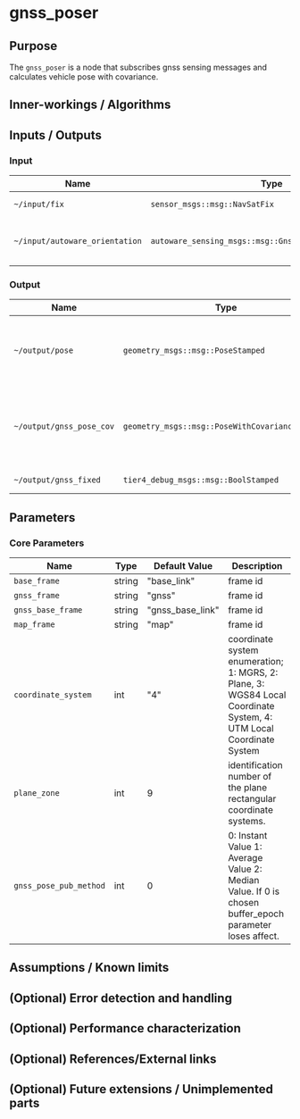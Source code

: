 # gnss_poser

## Purpose

The `gnss_poser` is a node that subscribes gnss sensing messages and calculates vehicle pose with covariance.

## Inner-workings / Algorithms

## Inputs / Outputs

### Input

| Name                           | Type                                                    | Description                                                                                                                    |
| ------------------------------ | ------------------------------------------------------- | ------------------------------------------------------------------------------------------------------------------------------ |
| `~/input/fix`                  | `sensor_msgs::msg::NavSatFix`                           | gnss status message                                                                                                            |
| `~/input/autoware_orientation` | `autoware_sensing_msgs::msg::GnssInsOrientationStamped` | orientation [click here for more details](https://github.com/autowarefoundation/autoware_msgs/tree/main/autoware_sensing_msgs) |

### Output

| Name                     | Type                                            | Description                                                    |
| ------------------------ | ----------------------------------------------- | -------------------------------------------------------------- |
| `~/output/pose`          | `geometry_msgs::msg::PoseStamped`               | vehicle pose calculated from gnss sensing data                 |
| `~/output/gnss_pose_cov` | `geometry_msgs::msg::PoseWithCovarianceStamped` | vehicle pose with covariance calculated from gnss sensing data |
| `~/output/gnss_fixed`    | `tier4_debug_msgs::msg::BoolStamped`            | gnss fix status                                                |

## Parameters

### Core Parameters

| Name                   | Type   | Default Value    | Description                                                                                                        |
| ---------------------- | ------ | ---------------- | ------------------------------------------------------------------------------------------------------------------ |
| `base_frame`           | string | "base_link"      | frame id                                                                                                           |
| `gnss_frame`           | string | "gnss"           | frame id                                                                                                           |
| `gnss_base_frame`      | string | "gnss_base_link" | frame id                                                                                                           |
| `map_frame`            | string | "map"            | frame id                                                                                                           |
| `coordinate_system`    | int    | "4"              | coordinate system enumeration; 1: MGRS, 2: Plane, 3: WGS84 Local Coordinate System, 4: UTM Local Coordinate System |
| `plane_zone`           | int    | 9                | identification number of the plane rectangular coordinate systems.                                                 |
| `gnss_pose_pub_method` | int    | 0                | 0: Instant Value 1: Average Value 2: Median Value. If 0 is chosen buffer_epoch parameter loses affect.             |

## Assumptions / Known limits

## (Optional) Error detection and handling

## (Optional) Performance characterization

## (Optional) References/External links

## (Optional) Future extensions / Unimplemented parts
